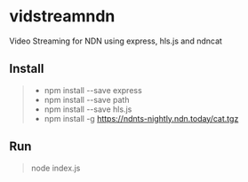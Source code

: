# vidstreamndn
Video Streaming for NDN using express, hls.js and ndncat

## Install
>- npm install --save express
>- npm install --save path
>- npm install --save hls.js
>- npm install -g https://ndnts-nightly.ndn.today/cat.tgz

## Run
> node index.js